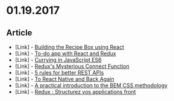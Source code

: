 # 01.19.2017

## Article

- \[Link\] - [Building the Recipe Box using React](https://medium.com/@DanStockham/building-the-recipe-box-using-react-49547a9972f0#.tvjkjcco8)
- \[Link\] - [To-do app with React and Redux](https://medium.com/@DanStockham/to-do-app-with-react-and-redux-fd918c086d5d#.46qsiqr4w)
- \[Link\] - [Currying in JavaScript ES6](https://medium.com/@adambene/currying-in-javascript-es6-540d2ad09400#.uq25hxvkq)
- \[Link\] - [Redux's Mysterious Connect Function](https://medium.com/mofed/reduxs-mysterious-connect-function-526efe1122e4#.6l3g3eglz)
- \[Link\] - [5 rules for better REST APIs](https://medium.com/@stschindler/5-rules-that-help-you-build-more-awesome-rest-apis-179f90844f4f#.rz8c5i1xf)
- \[Link\] - [To React Native and Back Again](https://medium.com/@kevineaton/to-react-native-and-back-again-455862a7da47#.d9c4s603a)
- \[Link\] - [A practical introduction to the BEM CSS methodology](https://medium.com/@ZeeCoder/a-practical-introduction-to-the-bem-css-methodology-eeef578bac8c#.iole9fgz5)
- \[Link\] - [Redux : Structurez vos applications front](https://medium.com/eleven-labs/redux-structurez-vos-applications-front-7151b2f3c133#.qcohl1tm1)

